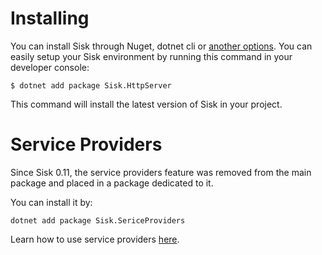 # Installing

You can install Sisk through Nuget, dotnet cli or [another options](https://www.nuget.org/packages/Sisk.HttpServer/). You can easily setup your Sisk environment by running this command in your developer console:

    $ dotnet add package Sisk.HttpServer

This command will install the latest version of Sisk in your project.

# Service Providers

Since Sisk 0.11, the service providers feature was removed from the main package and placed in a package dedicated to it.

You can install it by:

    dotnet add package Sisk.SericeProviders

Learn how to use service providers [here](/read?q=/contents/docs/service-providers.md).